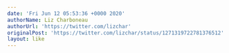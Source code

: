 ```yaml
---
date: 'Fri Jun 12 05:53:36 +0000 2020'
authorName: Liz Charboneau
authorUrl: 'https://twitter.com/lizchar'
originalPost: 'https://twitter.com/lizchar/status/1271319722781376512'
layout: like
---
```

